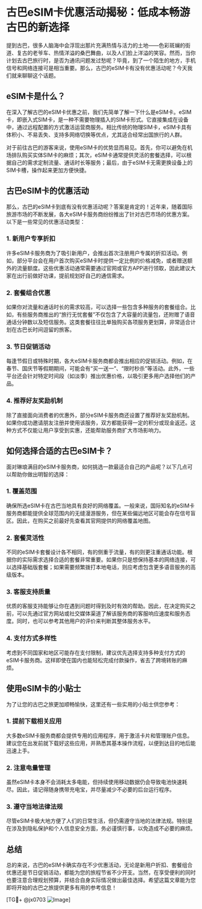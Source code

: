 # 古巴eSIM卡优惠活动揭秘：低成本畅游古巴的新选择

提到古巴，很多人脑海中会浮现出那片充满热情与活力的土地——色彩斑斓的街道、复古的老爷车、热情洋溢的桑巴舞曲，以及人们脸上洋溢的笑容。然而，当你计划去古巴旅行时，是否为通讯问题发过愁呢？毕竟，到了一个陌生的地方，手机信号和网络连接可是相当重要。那么，古巴的eSIM卡有没有优惠活动呢？今天我们就来聊聊这个话题。

## eSIM卡是什么？

在深入了解古巴的eSIM卡优惠之前，我们先简单了解一下什么是eSIM卡。eSIM卡，即嵌入式SIM卡，是一种不需要物理插入的SIM卡形式。它直接集成在设备中，通过远程配置的方式激活运营商服务。相比传统的物理SIM卡，eSIM卡具有体积小、不易丢失、支持多网络切换等优点，尤其适合经常出国旅行的人群。

对于前往古巴的游客来说，使用eSIM卡的优势显而易见。首先，你可以避免在机场排队购买实体SIM卡的麻烦；其次，eSIM卡通常提供灵活的套餐选择，可以根据自己的需求定制流量、通话时长等服务；最后，由于eSIM卡无需更换设备上的SIM卡槽，操作起来更加方便快捷。

## 古巴eSIM卡的优惠活动

那么，古巴的eSIM卡到底有没有优惠活动呢？答案是肯定的！近年来，随着国际旅游市场的不断发展，各大eSIM卡服务商纷纷推出了针对古巴市场的优惠方案。以下是一些常见的优惠活动类型：

### 1. **新用户专享折扣**
许多eSIM卡服务商为了吸引新用户，会推出首次注册用户专属的折扣活动。例如，部分平台会在用户首次购买eSIM卡时提供一定比例的价格减免，或者赠送额外的流量额度。这些优惠活动通常需要通过官网或官方APP进行领取，因此建议大家在出行前做好功课，提前规划好自己的通信需求。

### 2. **套餐组合优惠**
如果你对流量和通话时长的需求较高，可以选择一些包含多种服务的套餐组合。比如，有些服务商推出的“旅行无忧套餐”不仅包含了大容量的流量包，还附赠了语音通话分钟数以及短信服务。这类套餐往往比单独购买各项服务更划算，非常适合计划在古巴长时间逗留的旅客。

### 3. **节日促销活动**
每逢节假日或特殊时期，各大eSIM卡服务商都会推出相应的促销活动。例如，在春节、国庆节等假期期间，可能会有“买一送一”、“限时秒杀”等活动。此外，一些平台还会针对特定时间段（如淡季）推出优惠价格，以吸引更多用户选择他们的产品。

### 4. **推荐好友奖励机制**
除了直接面向消费者的优惠外，部分eSIM卡服务商还设置了推荐好友奖励机制。如果你成功邀请朋友注册并使用该服务，双方都能获得一定的积分或现金返还。这种方式不仅能让用户享受到实惠，还能帮助服务商扩大市场影响力。

## 如何选择合适的古巴eSIM卡？

面对琳琅满目的eSIM卡服务商，如何挑选一款最适合自己的产品呢？以下几点可以帮助你做出明智的选择：

### 1. **覆盖范围**
确保所选eSIM卡在古巴当地具有良好的网络覆盖。一般来说，国际知名的eSIM卡服务商都能提供全球范围内的无缝漫游服务，但在某些偏远地区可能会存在信号盲区。因此，在购买之前最好先查看其官网提供的网络覆盖地图。

### 2. **套餐灵活性**
不同的eSIM卡套餐设计各不相同，有的侧重于流量，有的则更注重通话功能。根据你的实际需求选择合适的套餐非常重要。如果你只是想保持基本的网络连接，可以选择基础版套餐；如果需要频繁拨打本地电话，则应考虑包含更多语音服务的高级版本。

### 3. **客服支持质量**
优质的客服支持能够让你在遇到问题时得到及时有效的帮助。因此，在决定购买之前，可以先通过官方网站或社交媒体渠道了解该服务商的客服响应速度和服务态度。同时，也可以参考其他用户的评价来判断其整体服务水平。

### 4. **支付方式多样性**
考虑到不同国家和地区可能存在支付限制，建议优先选择支持多种支付方式的eSIM卡服务商。这样即使在国内也能轻松完成付款操作，省去了跨境转账的麻烦。

## 使用eSIM卡的小贴士

为了让您的古巴之旅更加顺畅愉快，这里还有一些实用的小贴士供您参考：

### 1. 提前下载相关应用
大多数eSIM卡服务商都会提供专用的应用程序，用于激活卡片和管理账户信息。建议您在出发前就下载好这些应用，并熟悉其基本操作流程，以便到达目的地后能迅速上手。

### 2. 注意电量管理
虽然eSIM卡本身不会消耗太多电能，但持续使用移动数据仍会导致电池快速耗尽。因此，请记得随身携带充电宝，并尽量减少不必要的后台运行程序。

### 3. 遵守当地法律法规
尽管eSIM卡极大地方便了人们的日常生活，但仍需遵守当地的法律法规。特别是在涉及到隐私保护和个人信息安全方面，务必谨慎行事，以免造成不必要的麻烦。

## 总结

总的来说，古巴的eSIM卡确实存在不少优惠活动，无论是新用户折扣、套餐组合优惠还是节日促销活动，都能为您的旅程节省不少开支。当然，在享受便利的同时也要注意合理规划预算，并结合自身实际情况做出最佳选择。希望这篇文章能为您即将开始的古巴之旅提供更多有用的参考信息！

[TG💪+ @jx0703 ![Image](https://github.com/user-attachments/assets/dbca1d08-cadb-493c-b0ec-ad6f7a83f270)]
